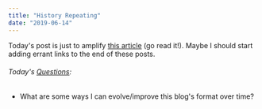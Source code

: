 ```yaml
---
title: "History Repeating"
date: "2019-06-14"
---
```


Today's post is just to amplify [this article](https://www.esquire.com/news-politics/amp27813648/concentration-camps-southern-border-migrant-detention-facilities-trump/) (go read it!). Maybe I should start adding errant links to the end of these posts.

<aside>
  <h6>Today's <a href="/blog/19/06/refining-questions/">Questions</a>:</h6>
  <ul>
    <li>What are some ways I can evolve/improve this blog's format over time?</li>
  </ul>
</aside>
